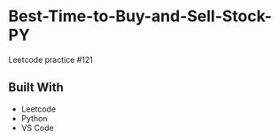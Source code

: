 # Best-Time-to-Buy-and-Sell-Stock-PY
Leetcode practice #121

## Built With
- Leetcode
- Python
- VS Code

